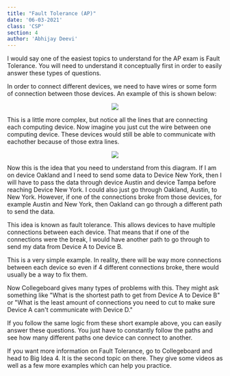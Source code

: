 ```yaml
---
title: "Fault Tolerance (AP)"
date: '06-03-2021'
class: 'CSP'
section: 4 
author: 'Abhijay Deevi'
---
```

I would say one of the easiest topics to understand for the AP exam is Fault Tolerance. You will need to understand it conceptually first in order to easily answer these types of questions. 

In order to connect different devices, we need to have wires or some form of connection between those devices. An example of this is shown below: 

<p align="center">
  <img src="https://media.discordapp.net/attachments/852627989194604587/852628019268419614/rwOUo.png" />
<p>

This is a little more complex, but notice all the lines that are connecting each computing device. Now imagine you just cut the wire between one computing device. These devices would still be able to communicate with eachother because of those extra lines. 
  
<p align="center">
  <img src="https://media.discordapp.net/attachments/852627989194604587/852628612695719956/L4PVrDVkeMIAAAAASUVORK5CYII.png" />
<p>

Now this is the idea that you need to understand from this diagram. If I am on device Oakland and I need to send some data to Device New York, then I will have to pass the data through device Austin and device Tampa before reaching Device New York. I could also just go through Oakland, Austin, to New York. 
However, if one of the connections broke from those devices, for example Austin and New York, then Oakland can go through a different path to send the data. 

This idea is known as fault tolerance. This allows devices to have multiple connections between each device. That means that if one of the connections were the break, I would have another path to go through to send my data from Device A to Device B. 

This is a very simple example. In reality, there will be way more connections between each device so even if 4 different connections broke, there would usually be a way to fix them. 

Now Collegeboard gives many types of problems with this. They might ask something like "What is the shortest path to get from Device A to Device B" or "What is the least amount of connections you need to cut to make sure Device A can't communicate with Device D." 

If you follow the same logic from these short example above, you can easily answer these questions. You just have to constantly follow the paths and see how many different paths one device can connect to another. 

If you want more information on Fault Tolerance, go to Collegeboard and head to Big Idea 4. It is the second topic on there. They give some videos as well as a few more examples which can help you practice. 






